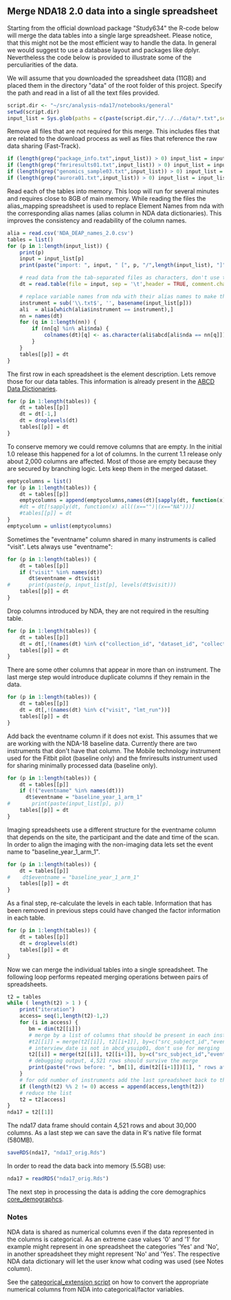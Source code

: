 ## Merge NDA18 2.0 data into a single spreadsheet

Starting from the official download package "Study634" the R-code below will merge the data tables into a single large spreadsheet. Please notice, that this might not be the most efficient way to handle the data. In general we would suggest to use a database layout and packages like dplyr. Nevertheless the code below is provided to illustrate some of the perculiarities of the data.

We will assume that you downloaded the spreadsheet data (11GB) and placed them in the directory "data" of the root folder of this project. Specify the path and read in a list of all the text files provided.

```r
script.dir <- "~/src/analysis-nda17/notebooks/general"
setwd(script.dir)
input_list = Sys.glob(paths = c(paste(script.dir,"/../../data/*.txt",sep="")))
```

Remove all files that are not required for this merge. This includes files that are related to the download process as well as files that reference the raw data sharing (Fast-Track).

```r
if (length(grep("package_info.txt",input_list)) > 0) input_list = input_list[-grep("package_info.txt",input_list)]
if (length(grep("fmriresults01.txt",input_list)) > 0) input_list = input_list[-grep("fmriresults01.txt",input_list)]
if (length(grep("genomics_sample03.txt",input_list)) > 0) input_list = input_list[-grep("genomics_sample03.txt",input_list)]
if (length(grep("aurora01.txt",input_list)) > 0) input_list = input_list[-grep("aurora01.txt",input_list)]
```

Read each of the tables into memory. This loop will run for several minutes and requires close to 8GB of main memory. While reading the files the alias_mapping spreadsheet is used to replace Element Names from nda with the corresponding alias names (alias column in NDA data dictionaries). This improves the consistency and readability of the column names.

```r
alia = read.csv('NDA_DEAP_names_2.0.csv')
tables = list()
for (p in 1:length(input_list)) {
    print(p)
    input = input_list[p]
    print(paste("import: ", input, " [", p, "/",length(input_list), "]", sep=""))

    # read data from the tab-separated files as characters, don't use the usual comment character (can be in second row of item description)
    dt = read.table(file = input, sep = '\t',header = TRUE, comment.char = "")

    # replace variable names from nda with their alias names to make them more like ABCD
    instrument = sub('\\.txt$', '', basename(input_list[p]))
    ali  = alia[which(alia$instrument == instrument),]
    nn = names(dt)
    for (q in 1:length(nn)) {
        if (nn[q] %in% ali$nda) {
            colnames(dt)[q] <- as.character(ali$abcd[ali$nda == nn[q]])
        }
    }
    tables[[p]] = dt
}
```

The first row in each spreadsheet is the element description. Lets remove those for our data tables. This information is already present in the [ABCD Data Dictionaries](https://ndar.nih.gov/data_dictionary.html?source=ABCD%2BRelease%2B2.0&submission=ALL).
```r
for (p in 1:length(tables)) {
    dt = tables[[p]]
    dt = dt[-1,]
    dt = droplevels(dt)
    tables[[p]] = dt
}
```

To conserve memory we could remove columns that are empty. In the initial 1.0 release this happened for a lot of columns. In the current 1.1 release only about 2,000 columns are affected. Most of those are empty because they are secured by branching logic. Lets keep them in the merged dataset.
```r
emptycolumns = list()
for (p in 1:length(tables)) {
    dt = tables[[p]]
    emptycolumns = append(emptycolumns,names(dt)[sapply(dt, function(x) all((x=="")|(x=="NA")))])
    #dt = dt[!sapply(dt, function(x) all((x=="")|(x=="NA")))]
    #tables[[p]] = dt
}
emptycolumn = unlist(emptycolumns)
```

Sometimes the "eventname" column shared in many instruments is called "visit". Lets always use "eventname":
```r
for (p in 1:length(tables)) {
    dt = tables[[p]]
    if ("visit" %in% names(dt))
       dt$eventname = dt$visit
#      print(paste(p, input_list[p], levels(dt$visit)))
    tables[[p]] = dt
}
```

Drop columns introduced by NDA, they are not required in the resulting table.

```r
for (p in 1:length(tables)) {
    dt = tables[[p]]
    dt = dt[,!(names(dt) %in% c("collection_id", "dataset_id", "collection_title", "promoted_subjectkey", "subjectkey", "study_cohort_name"))]
    tables[[p]] = dt
}
```

There are some other columns that appear in more than on instrument. The last merge step would introduce duplicate columns if they remain in the data.
```r
for (p in 1:length(tables)) {
    dt = tables[[p]]
    dt = dt[,!(names(dt) %in% c("visit", "lmt_run"))]
    tables[[p]] = dt
}
```

Add back the eventname column if it does not exist. This assumes that we are working with the NDA-18 baseline data. Currently there are two instruments that don't have that column. The Mobile technology instrument used for the Fitbit pilot (baseline only) and the fmriresults instrument used for sharing minimally processed data (baseline only).
```r
for (p in 1:length(tables)) {
    dt = tables[[p]]
    if (!("eventname" %in% names(dt))) 
      dt$eventname = "baseline_year_1_arm_1"
#       print(paste(input_list[p], p))
    tables[[p]] = dt
}
```

Imaging spreadsheets use a different structure for the eventname column that depends on the site, the participant and the date and time of the scan. In order to align the imaging with the non-imaging data lets set the event name to "baseline_year_1_arm_1".
```r
for (p in 1:length(tables)) {
    dt = tables[[p]]
#    dt$eventname = "baseline_year_1_arm_1"
    tables[[p]] = dt
}
```

As a final step, re-calculate the levels in each table. Information that has been removed in previous steps could have changed the factor information in each table.
```r
for (p in 1:length(tables)) {
    dt = tables[[p]]
    dt = droplevels(dt)
    tables[[p]] = dt
}
```

Now we can merge the individual tables into a single spreadsheet. The following loop performs repeated merging operations between pairs of  spreadsheets.

```r
t2 = tables
while ( length(t2) > 1 ) {
    print("iteration")
    access= seq(1,length(t2)-1,2)
    for (i in access) {
       bm = dim(t2[[i]])
       # merge by a list of columns that should be present in each instrument, replace the first element with the merge result
       #t2[[i]] = merge(t2[[i]], t2[[i+1]], by=c("src_subject_id","eventname","interview_age","interview_date","gender"), all=TRUE)
       # interview_date is not in abcd_ysuip01, don't use for merging
       t2[[i]] = merge(t2[[i]], t2[[i+1]], by=c("src_subject_id","eventname","interview_age","gender"), all=TRUE)
       # debugging output, 4,521 rows should survive the merge
       print(paste("rows before: ", bm[1], dim(t2[[i+1]])[1], " rows after: ",dim(t2[[i]])[1], "indices: ",i,i+1," columns: ",bm[2],"+",dim(t2[[i+1]])[2], " = ",dim(t2[[i]])[2]))
    }
    # for odd number of instruments add the last spreadsheet back to the list
    if (length(t2) %% 2 != 0) access = append(access,length(t2))
    # reduce the list
    t2 = t2[access]
}
nda17 = t2[[1]]
```
The nda17 data frame should contain 4,521 rows and about 30,000 columns. As a last step we can save the data in R's native file format (580MB).

```r
saveRDS(nda17, "nda17_orig.Rds")
```

In order to read the data back into memory (5.5GB) use:
```r
nda17 = readRDS("nda17_orig.Rds")
```

The next step in processing the data is adding the core demographics [core_demographcs](../derived/core_demographics.md).

### Notes

NDA data is shared as numerical columns even if the data represented in the columns is categorical. As an extreme case values '0' and '1' for example might represent in one spreadsheet the categories 'Yes' and 'No', in another spreadsheet they might represent 'No' and 'Yes'. The respective NDA data dictionary will let the user know what coding was used (see Notes column).

See the [categorical_extension script](categorical_extension.md) on how to convert the appropriate numerical columns from NDA into categorical/factor variables.

